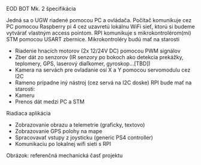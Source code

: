 EOD BOT Mk. 2 špecifikácia

Jedná sa o UGW riadené pomocou PC a ovládača. Počítač komunikuje cez PC pomocou Raspberry pi 4 cez uzavretú lokálnu WiFi sieť, ktorú si budeme vytvárať vlastným access pointom. RPI komunikuje s mikrokontrolérom(mi) STM pomocou USART zbernice.
 Mikrokontroléry budú mať na starosti 
-	Riadenie hnacích motorov (2x 12/24V DC) pomocou PWM signálov
-	Zber dát zo senzorov (IR senzory po bokoch ako detekcia prekážky, teplomery, GPS, laserový diaľkomer, gyroskop...[TBD])
-	Kamera na servách pre ovladanie osí X a Y pomocou servomodulu cez I2C
-	Rameno prípadne iný nástroj (cez servá na I2C doske)
RPI bude mať na starosti:
-	Kameru
-	Prenos dát medzi PC a STM

Riadiaca aplikácia
-	Zobrazovanie obrazu a telemetrie (graficky, textovo)
-	Zobrazovanie GPS polohy na mape
-	Spracovavať vstupy z joysticku (generic PS4 controller)
-	Komunikaciu po lokalnej wifi sieti s RPI


Obrázok: referenčná mechanická časť projektu
